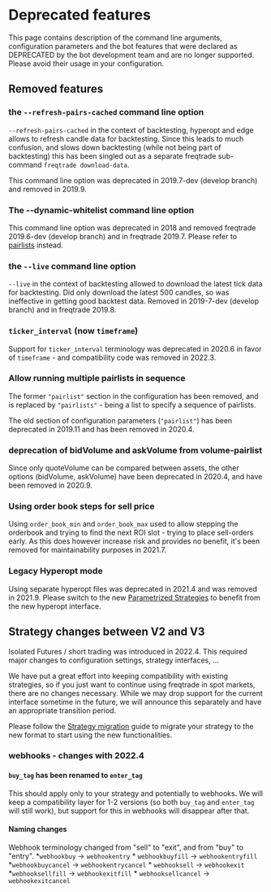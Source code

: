 # Deprecated features

This page contains description of the command line arguments, configuration parameters
and the bot features that were declared as DEPRECATED by the bot development team
and are no longer supported. Please avoid their usage in your configuration.

## Removed features

### the `--refresh-pairs-cached` command line option

`--refresh-pairs-cached` in the context of backtesting, hyperopt and edge allows to refresh candle data for backtesting.
Since this leads to much confusion, and slows down backtesting (while not being part of backtesting) this has been singled out as a separate freqtrade sub-command `freqtrade download-data`.

This command line option was deprecated in 2019.7-dev (develop branch) and removed in 2019.9.

### The **--dynamic-whitelist** command line option

This command line option was deprecated in 2018 and removed freqtrade 2019.6-dev (develop branch) and in freqtrade 2019.7.
Please refer to [pairlists](plugins.md#pairlists-and-pairlist-handlers) instead.

### the `--live` command line option

`--live` in the context of backtesting allowed to download the latest tick data for backtesting.
Did only download the latest 500 candles, so was ineffective in getting good backtest data.
Removed in 2019-7-dev (develop branch) and in freqtrade 2019.8.

### `ticker_interval` (now `timeframe`)

Support for `ticker_interval` terminology was deprecated in 2020.6 in favor of `timeframe` - and compatibility code was removed in 2022.3.

### Allow running multiple pairlists in sequence

The former `"pairlist"` section in the configuration has been removed, and is replaced by `"pairlists"` - being a list to specify a sequence of pairlists.

The old section of configuration parameters (`"pairlist"`) has been deprecated in 2019.11 and has been removed in 2020.4.

### deprecation of bidVolume and askVolume from volume-pairlist

Since only quoteVolume can be compared between assets, the other options (bidVolume, askVolume) have been deprecated in 2020.4, and have been removed in 2020.9.

### Using order book steps for sell price

Using `order_book_min` and `order_book_max` used to allow stepping the orderbook and trying to find the next ROI slot - trying to place sell-orders early.
As this does however increase risk and provides no benefit, it's been removed for maintainability purposes in 2021.7.

### Legacy Hyperopt mode

Using separate hyperopt files was deprecated in 2021.4 and was removed in 2021.9.
Please switch to the new [Parametrized Strategies](hyperopt.md) to benefit from the new hyperopt interface.

## Strategy changes between V2 and V3

Isolated Futures / short trading was introduced in 2022.4. This required major changes to configuration settings, strategy interfaces, ...

We have put a great effort into keeping compatibility with existing strategies, so if you just want to continue using freqtrade in spot markets, there are no changes necessary.
While we may drop support for the current interface sometime in the future, we will announce this separately and have an appropriate transition period.

Please follow the [Strategy migration](strategy_migration.md) guide to migrate your strategy to the new format to start using the new functionalities.

### webhooks - changes with 2022.4

#### `buy_tag` has been renamed to `enter_tag`

This should apply only to your strategy and potentially to webhooks.
We will keep a compatibility layer for 1-2 versions (so both `buy_tag` and `enter_tag` will still work), but support for this in webhooks will disappear after that.

#### Naming changes

Webhook terminology changed from "sell" to "exit", and from "buy" to "entry".
    *`webhookbuy` -> `webhookentry`
    * `webhookbuyfill` -> `webhookentryfill`
    *`webhookbuycancel` -> `webhookentrycancel`
    * `webhooksell` -> `webhookexit`
    *`webhooksellfill` -> `webhookexitfill`
    * `webhooksellcancel` -> `webhookexitcancel`
